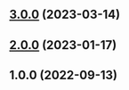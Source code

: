 ## [3.0.0](https://gitlab.us.lmco.com/cybertoolkit/stig-compliance/stig-lockdowns/ansible/rhel8-stig/compare/v2.0.0...v3.0.0) (2023-03-14)

## [2.0.0](https://gitlab.us.lmco.com/cybertoolkit/stig-compliance/stig-lockdowns/ansible/rhel8-stig/compare/v1.0.0...v2.0.0) (2023-01-17)

## 1.0.0 (2022-09-13)
